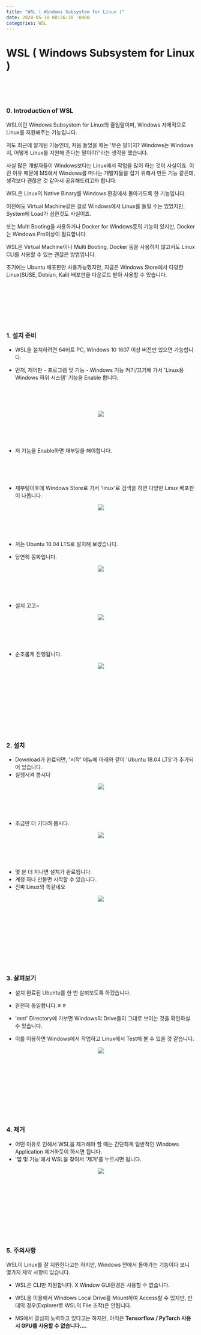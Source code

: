 ```yaml
---
title: "WSL ( Windows Subsystem for Linux )"
date: 2020-05-10 08:26:28 -0400
categories: WSL
---
```

# WSL ( Windows Subsystem for Linux )

<br>
<br>
<br>

### 0. Introduction of WSL   

WSL이란 Windows Subsystem for Linux의 줄임말이며, Windows 자체적으로 Linux를 지원해주는 기능입니다.
  
  
저도 최근에 알게된 기능인데, 처음 들었을 때는 '무슨 말이지? Windows는 Windows지, 어떻게 Linux를 지원해 준다는 말이야?'라는 생각을 했습니다.


사실 많은 개발자들이 Windows보다는 Linux에서 작업을 많이 하는 것이 사실이죠. 
이런 이유 때문에 MS에서 Windows를 떠나는 개발자들을 잡기 위해서 만든 기능 같은데, 생각보다 괜찮은 것 같아서 공유해드리고자 합니다.

WSL은 Linux의 Native Binary를 Windows 환경에서 돌아가도록 한 기능입니다. 

이전에도 Virtual Machine같은 걸로 Windows에서 Linux를 돌릴 수는 있었지만, System에 Load가 심한것도 사실이죠.

또는 Multi Booting을 사용하거나 Docker for Windows등의 기능이 있지만, Docker는 Windows Pro이상이 필요합니다.

WSL은 Virtual Machine이나 Multi Booting, Docker 등을 사용하지 않고서도 Linux CLI를 사용할 수 있는 괜찮은 방법입니다.

초기에는 Ubuntu 배포판만 사용가능했지만, 지금은 Windows Store에서 다양한 Linux(SUSE, Debian, Kali) 배포판을 다운로드 받아 사용할 수 있습니다.

<br>
<br>
<br>
<br>
<br>
<br>


### 1. 설치 준비   

* WSL을 설치하려면 64비트 PC, Windows 10 1607 이상 버전만 있으면 가능합니다.

* 먼저, 제어판 - 프로그램 및 기능 - Windows 기능 켜기/끄기에 가서 'Linux용 Windows 하위 시스템' 기능을 Enable 합니다.

<br>
<br>
<br>

<p align="center">
  <img src="/assets/WSL/00.png">
</p>

<br>
<br>
<br>

* 저 기능을 Enable하면 재부팅을 해야합니다.   

<br>
<br>
<br>

* 재부팅이후에 Windows Store로 가서 'linux'로 검색을 하면 다양한 Linux 배포판이 나옵니다.   

   

<p align="center">
  <img src="/assets/WSL/01.png">
</p>

<br>
<br>
<br>

* 저는 Ubuntu 18.04 LTS로 설치해 보겠습니다.

* 당연히 꽁짜입니다.

<p align="center">
  <img src="/assets/WSL/02.png">
</p>

<br>
<br>
<br>

* 설치 고고~   

<p align="center">
  <img src="/assets/WSL/03.png">
</p>

<br>
<br>
<br>

* 순조롭게 진행됩니다.   

<p align="center">
  <img src="/assets/WSL/04.png">
</p>

<br>
<br>
<br>
<br>
<br>
<br>
<br>
<br>
<br>

### 2. 설치   

* Download가 완료되면, '시작' 메뉴에 아래와 같이 'Ubuntu 18.04 LTS'가 추가되어 있습니다.
* 실행시켜 봅시다

   

<p align="center">
  <img src="/assets/WSL/05.png">
</p>

<br>
<br>
<br>

* 조금만 더 기다려 봅시다.   

<p align="center">
  <img src="/assets/WSL/06.png">
</p>

<br>
<br>
<br>

* 몇 분 더 지나면 설치가 완료됩니다.
* 계정 하나 만들면 시작할 수 있습니다.
* 진짜 Linux와 똑같네요

<p align="center">
  <img src="/assets/WSL/07.png">
</p>

<br>
<br>
<br>
<br>
<br>
<br>
<br>
<br>
<br>

### 3. 살펴보기   

   

* 설치 완료된 Ubuntu를 한 번 살펴보도록 하겠습니다.   

   

* 완전히 동일합니다.ㅎㅎ   

   

* 'mnt' Directory에 가보면 Windows의 Drive들이 그대로 보이는 것을 확인하실 수 있습니다.
* 이를 이용하면 Windows에서 작업하고 Linux에서 Test해 볼 수 있을 것 같습니다. 

<p align="center">
  <img src="/assets/WSL/08.png">
</p>

<br>
<br>
<br>
<br>
<br>
<br>
<br>
<br>
<br>

### 4. 제거   

* 어떤 이유로 인해서 WSL을 제거해야 할 때는 간단하게 일반적인 Windows Application 제거하듯이 하시면 됩니다.
* '앱 및 기능'에서 WSL을 찾아서 '제거'를 누르시면 됩니다.

<p align="center">
  <img src="/assets/WSL/09.png">
</p>

<br>
<br>
<br>
<br>
<br>
<br>
<br>
<br>
<br>


### 5. 주의사항   

WSL이 Linux를 잘 지원한다고는 하지만, Windows 안에서 돌아가는 기능이다 보니 몇가지 제약 사항이 있습니다.

* WSL은 CLI만 지원합니다. X Window GUI환경은 사용할 수 없습니다.
  
* WSL을 이용해서 Windows Local Drive를 Mount하여 Access할 수 있지만, 반대의 경우(Explorer로 WSL의 File 조작)은 안됩니다.
  
* MS에서 열심히 노력하고 있다고는 하지만, 아직은 **Tensorflow / PyTorch 사용시 GPU를 사용할 수 없습니다....**
